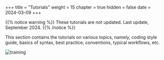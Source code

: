 +++
title = "Tutorials"
weight = 15
chapter = true
hidden = false
date = 2024-03-09
+++

{{% notice warning %}}
These tutorials are not updated.
Last update, September 2024.
{{% /notice %}}

This section contains the tutorials on various topics, namely, coding style guide, basics of syntax, best practice, conventions, typical workflows, etc.

![training](https://media.giphy.com/media/6rN3g85ktZwMU/giphy.gif)
